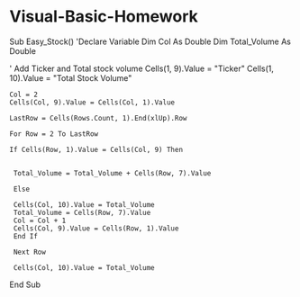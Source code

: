 # Visual-Basic-Homework
Sub Easy_Stock()
'Declare Variable 
    Dim Col  As Double
    Dim Total_Volume As Double
 
' Add Ticker and Total stock volume
    Cells(1, 9).Value = "Ticker"
    Cells(1, 10).Value = "Total Stock Volume"

    Col = 2
    Cells(Col, 9).Value = Cells(Col, 1).Value

    LastRow = Cells(Rows.Count, 1).End(xlUp).Row

    For Row = 2 To LastRow

    If Cells(Row, 1).Value = Cells(Col, 9) Then
    
     
     Total_Volume = Total_Volume + Cells(Row, 7).Value
     
     Else
     
     Cells(Col, 10).Value = Total_Volume
     Total_Volume = Cells(Row, 7).Value
     Col = Col + 1
     Cells(Col, 9).Value = Cells(Row, 1).Value
     End If
     
     Next Row
     
     Cells(Col, 10).Value = Total_Volume
     
End Sub
